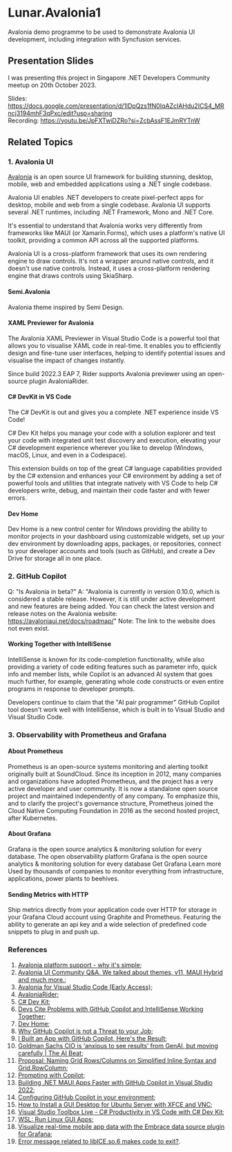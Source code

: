# Lunar.Avalonia1
Avalonia demo programme to be used to demonstrate Avalonia UI development, including integration with Syncfusion services.

## Presentation Slides

I was presenting this project in Singapore .NET Developers Community meetup on 20th October 2023.

Slides: https://docs.google.com/presentation/d/1lDpQzs1fN0IqAZcIAHdu2ICS4_MRncj3194mhF3qPxc/edit?usp=sharing \
Recording: https://youtu.be/JpFXTwiDZRo?si=ZcbAssF1EJmRYTnW

## Related Topics

### 1. Avalonia UI
[Avalonia](https://avaloniaui.net/) is an open source UI framework for building stunning, desktop, mobile, web and embedded applications using a .NET single codebase.

Avalonia UI enables .NET developers to create pixel-perfect apps for desktop, mobile and web from a single codebase. Avalonia UI supports several .NET runtimes, including .NET Framework, Mono and .NET Core.

It's essential to understand that Avalonia works very differently from frameworks like MAUI (or Xamarin.Forms), which uses a platform's native UI toolkit, providing a common API across all the supported platforms.

Avalonia UI is a cross-platform framework that uses its own rendering engine to draw controls. It's not a wrapper around native controls, and it doesn't use native controls. Instead, it uses a cross-platform rendering engine that draws controls using SkiaSharp.

#### Semi.Avalonia
Avalonia theme inspired by Semi Design. 

#### XAML Previewer for Avalonia
The Avalonia XAML Previewer in Visual Studio Code is a powerful tool that allows you to visualise XAML code in real-time. It enables you to efficiently design and fine-tune user interfaces, helping to identify potential issues and visualise the impact of changes instantly.

Since build 2022.3 EAP 7, Rider supports Avalonia previewer using an open-source plugin AvaloniaRider.

#### C# DevKit in VS Code
The C# DevKit is out and gives you a complete .NET experience inside VS Code!

C# Dev Kit helps you manage your code with a solution explorer and test your code with integrated unit test discovery and execution, elevating your C# development experience wherever you like to develop (Windows, macOS, Linux, and even in a Codespace).

This extension builds on top of the great C# language capabilities provided by the C# extension and enhances your C# environment by adding a set of powerful tools and utilities that integrate natively with VS Code to help C# developers write, debug, and maintain their code faster and with fewer errors.

#### Dev Home
Dev Home is a new control center for Windows providing the ability to monitor projects in your dashboard using customizable widgets, set up your dev environment by downloading apps, packages, or repositories, connect to your developer accounts and tools (such as GitHub), and create a Dev Drive for storage all in one place.

### 2. GitHub Copilot

Q: "Is Avalonia in beta?"
A: "Avalonia is currently in version 0.10.0, which is considered a stable release. However, it is still under active development and new features are being added. You can check the latest version and release notes on the Avalonia website: https://avaloniaui.net/docs/roadmap/"
Note: The link to the website does not even exist.

#### Working Together with IntelliSense
IntelliSense is known for its code-completion functionality, while also providing a variety of code editing features such as parameter info, quick info and member lists, while Copilot is an advanced AI system that goes much further, for example, generating whole code constructs or even entire programs in response to developer prompts.

Developers continue to claim that the "AI pair programmer" GitHub Copilot tool doesn't work well with IntelliSense, which is built in to Visual Studio and Visual Studio Code.

### 3. Observability with Prometheus and Grafana

#### About Prometheus

Prometheus is an open-source systems monitoring and alerting toolkit originally built at SoundCloud. Since its inception in 2012, many companies and organizations have adopted Prometheus, and the project has a very active developer and user community. It is now a standalone open source project and maintained independently of any company. To emphasize this, and to clarify the project's governance structure, Prometheus joined the Cloud Native Computing Foundation in 2016 as the second hosted project, after Kubernetes.

#### About Grafana

Grafana is the open source analytics & monitoring solution for every database. The open observability platform Grafana is the open source analytics & monitoring solution for every database Get Grafana Learn more Used by thousands of companies to monitor everything from infrastructure, applications, power plants to beehives.

#### Sending Metrics with HTTP
Ship metrics directly from your application code over HTTP for storage in your Grafana Cloud account using Graphite and Prometheus. Featuring the ability to generate an api key and a wide selection of predefined code snippets to plug in and push up.

### References

1. [Avalonia platform support - why it's simple](https://dev.to/avalonia/avalonia-platform-support-why-its-simple-cjd);
1. [Avalonia UI Community Q&A. We talked about themes, v11, MAUI Hybrid and much more.](https://www.reddit.com/r/dotnet/comments/138zcao/avalonia_ui_community_qa_we_talked_about_themes/);
1. [Avalonia for Visual Studio Code (Early Access)](https://avaloniaui.net/Blog/avalonia-for-visual-studio-code-early-access,e2464208-4482-4dd1-bd60-fd11c98983dc);
1. [AvaloniaRider](https://plugins.jetbrains.com/plugin/14839-avaloniarider/);
1. [C# Dev Kit](https://marketplace.visualstudio.com/items?itemName=ms-dotnettools.csdevkit);
1. [Devs Cite Problems with GitHub Copilot and IntelliSense Working Together](https://visualstudiomagazine.com/articles/2023/02/17/copilot-intellisense.aspx);
1. [Dev Home](https://learn.microsoft.com/en-us/windows/dev-home/);
1. [Why GitHub Copilot is not a Threat to your Job](https://blog.devgenius.io/why-github-copilot-is-not-a-treat-for-your-job-cd7f5fae9ff9);
1. [I Built an App with GitHub Copilot, Here's the Result](https://www.linkedin.com/pulse/i-built-app-github-copilot-heres-result-simona-winnekes/);
1. [Goldman Sachs CIO is ‘anxious to see results’ from GenAI, but moving carefully | The AI Beat](https://venturebeat.com/ai/goldman-sachs-cio-is-anxious-to-see-results-from-genai-but-moving-carefully-the-ai-beat/);
1. [Proposal: Naming Grid Rows/Columns on Simplified Inline Syntax and Grid.RowColumn](https://github.com/microsoft/microsoft-ui-xaml/issues/2094);
1. [Prompting with Copilot](https://www.youtube.com/watch?v=ImWfIDTxn7E);
1. [Building .NET MAUI Apps Faster with GitHub Copilot in Visual Studio 2022](https://www.youtube.com/watch?v=jt9VZqIKGzU);
1. [Configuring GitHub Copilot in your environment](https://docs.github.com/en/copilot/configuring-github-copilot/configuring-github-copilot-in-your-environment?tool=vscode);
1. [How to Install a GUI Desktop for Ubuntu Server with XFCE and VNC](https://www.vultr.com/docs/install-gui-environment-for-ubuntu/);
1. [Visual Studio Toolbox Live - C# Productivity in VS Code with C# Dev Kit](https://www.youtube.com/watch?v=7NjTIBezZl0);
1. [WSL: Run Linux GUI Apps](https://www.youtube.com/watch?v=kC3eWRPzeWw);
1. [Visualize real-time mobile app data with the Embrace data source plugin for Grafana](https://grafana.com/blog/2023/02/13/visualize-real-time-mobile-app-data-with-the-embrace-data-source-plugin-for-grafana/);
1. [Error message related to libICE.so.6 makes code to exit?](https://stackoverflow.com/questions/75281328/error-message-related-to-libice-so-6-makes-code-to-exit).
